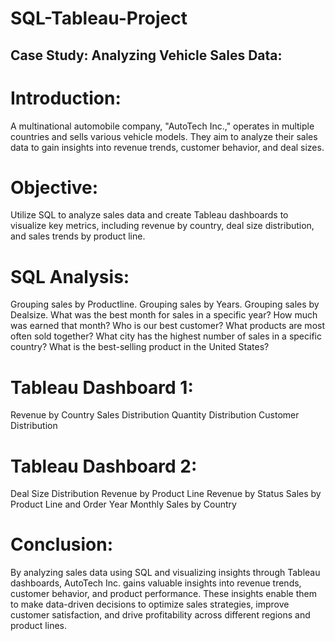 # SQL-Tableau-Project
## Case Study: Analyzing Vehicle Sales Data:

# Introduction:
A multinational automobile company, "AutoTech Inc.," operates in multiple countries and sells various vehicle models. They aim to analyze their sales data to gain insights into revenue trends, customer behavior, and deal sizes.

# Objective:
Utilize SQL to analyze sales data and create Tableau dashboards to visualize key metrics, including revenue by country, deal size distribution, and sales trends by product line.

# SQL Analysis:

Grouping sales by Productline.
Grouping sales by Years.
Grouping sales by Dealsize.
What was the best month for sales in a specific year? How much was earned that month?
Who is our best customer?
What products are most often sold together?
What city has the highest number of sales in a specific country?
What is the best-selling product in the United States?

# Tableau Dashboard 1: 

Revenue by Country
Sales Distribution
Quantity Distribution
Customer Distribution

# Tableau Dashboard 2:

Deal Size Distribution
Revenue by Product Line
Revenue by Status
Sales by Product Line and Order Year
Monthly Sales by Country

# Conclusion:
By analyzing sales data using SQL and visualizing insights through Tableau dashboards, AutoTech Inc. gains valuable insights into revenue trends, customer behavior, and product performance. These insights enable them to make data-driven decisions to optimize sales strategies, improve customer satisfaction, and drive profitability across different regions and product lines.


